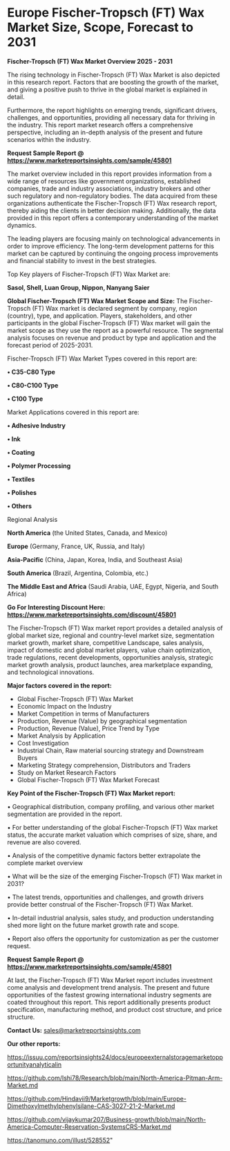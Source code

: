 # Europe Fischer-Tropsch (FT) Wax Market Size, Scope, Forecast to 2031

<Strong> Fischer-Tropsch (FT) Wax Market Overview 2025 - 2031</strong>

The rising technology in Fischer-Tropsch (FT) Wax Market is also depicted in this research report. Factors that are boosting the growth of the market, and giving a positive push to thrive in the global market is explained in detail.

Furthermore, the report highlights on emerging trends, significant drivers, challenges, and opportunities, providing all necessary data for thriving in the industry. This report market research offers a comprehensive perspective, including an in-depth analysis of the present and future scenarios within the industry.

<strong>Request Sample Report @ <a href=https://www.marketreportsinsights.com/sample/45801>https://www.marketreportsinsights.com/sample/45801</a></strong>

The market overview included in this report provides information from a wide range of resources like government organizations, established companies, trade and industry associations, industry brokers and other such regulatory and non-regulatory bodies. The data acquired from these organizations authenticate the Fischer-Tropsch (FT) Wax research report, thereby aiding the clients in better decision making. Additionally, the data provided in this report offers a contemporary understanding of the market dynamics.

The leading players are focusing mainly on technological advancements in order to improve efficiency. The long-term development patterns for this market can be captured by continuing the ongoing process improvements and financial stability to invest in the best strategies.

Top Key players of Fischer-Tropsch (FT) Wax Market are:

<strong>Sasol, Shell, Luan Group, Nippon, Nanyang Saier</strong>

<strong><b>Global Fischer-Tropsch (FT) Wax Market Scope and Size:</b></strong>
The Fischer-Tropsch (FT) Wax market is declared segment by company, region (country), type, and application. Players, stakeholders, and other participants in the global Fischer-Tropsch (FT) Wax market will gain the market scope as they use the report as a powerful resource. The segmental analysis focuses on revenue and product by type and application and the forecast period of 2025-2031.

Fischer-Tropsch (FT) Wax Market Types covered in this report are:

<strong>•  C35-C80 Type

•  C80-C100 Type

•  C100 Type</strong>

Market Applications covered in this report are:

<strong>•  Adhesive Industry

•  Ink

•  Coating

•  Polymer Processing

•  Textiles

•  Polishes

•  Others</strong> 

Regional Analysis

<strong>North America</strong> (the United States, Canada, and Mexico)

<strong>Europe</strong> (Germany, France, UK, Russia, and Italy)

<strong>Asia-Pacific</strong> (China, Japan, Korea, India, and Southeast Asia)

<strong>South America</strong> (Brazil, Argentina, Colombia, etc.)

<strong>The Middle East and Africa</strong> (Saudi Arabia, UAE, Egypt, Nigeria, and South Africa)

<strong>Go For Interesting Discount Here: <a href=https://www.marketreportsinsights.com/discount/45801>https://www.marketreportsinsights.com/discount/45801</a></strong>

The Fischer-Tropsch (FT) Wax market report provides a detailed analysis of global market size, regional and country-level market size, segmentation market growth, market share, competitive Landscape, sales analysis, impact of domestic and global market players, value chain optimization, trade regulations, recent developments, opportunities analysis, strategic market growth analysis, product launches, area marketplace expanding, and technological innovations.

<strong><b>Major factors covered in the report:</b></strong>
<ul>
  <li>Global Fischer-Tropsch (FT) Wax Market </li>
  <li>Economic Impact on the Industry</li>
  <li>Market Competition in terms of Manufacturers</li>
  <li>Production, Revenue (Value) by geographical segmentation</li>
  <li>Production, Revenue (Value), Price Trend by Type</li>
  <li>Market Analysis by Application</li>
  <li>Cost Investigation</li>
  <li>Industrial Chain, Raw material sourcing strategy and Downstream Buyers</li>
  <li>Marketing Strategy comprehension, Distributors and Traders</li>
  <li>Study on Market Research Factors</li>
  <li>Global Fischer-Tropsch (FT) Wax Market Forecast</li>
</ul>

<strong><b>Key Point of the Fischer-Tropsch (FT) Wax Market report:</b></strong>

• Geographical distribution, company profiling, and various other market segmentation are provided in the report.

• For better understanding of the global Fischer-Tropsch (FT) Wax market status, the accurate market valuation which comprises of size, share, and revenue are also covered.

• Analysis of the competitive dynamic factors better extrapolate the complete market overview

• What will be the size of the emerging Fischer-Tropsch (FT) Wax market in 2031?

• The latest trends, opportunities and challenges, and growth drivers provide better construal of the Fischer-Tropsch (FT) Wax Market.

• In-detail industrial analysis, sales study, and production understanding shed more light on the future market growth rate and scope.

• Report also offers the opportunity for customization as per the customer request.

<strong>Request Sample Report @ <a href=https://www.marketreportsinsights.com/sample/45801>https://www.marketreportsinsights.com/sample/45801</a></strong>

At last, the Fischer-Tropsch (FT) Wax Market report includes investment come analysis and development trend analysis. The present and future opportunities of the fastest growing international industry segments are coated throughout this report. This report additionally presents product specification, manufacturing method, and product cost structure, and price structure.

<strong>Contact Us:</strong>
sales@marketreportsinsights.com

<strong>Our other reports:</strong>

<a href=https://issuu.com/reportsinsights24/docs/europeexternalstoragemarketopportunityanalyticalin>https://issuu.com/reportsinsights24/docs/europeexternalstoragemarketopportunityanalyticalin</a>

<a href=https://github.com/Ishi78/Research/blob/main/North-America-Pitman-Arm-Market.md>https://github.com/Ishi78/Research/blob/main/North-America-Pitman-Arm-Market.md</a>

<a href=https://github.com/Hindavii9/Marketgrowth/blob/main/Europe-Dimethoxylmethylphenylsilane-CAS-3027-21-2-Market.md>https://github.com/Hindavii9/Marketgrowth/blob/main/Europe-Dimethoxylmethylphenylsilane-CAS-3027-21-2-Market.md</a>

<a href=https://github.com/vijaykumar207/Business-growth/blob/main/North-America-Computer-Reservation-SystemsCRS-Market.md>https://github.com/vijaykumar207/Business-growth/blob/main/North-America-Computer-Reservation-SystemsCRS-Market.md</a>

<a href=https://tanomuno.com/illust/528552>https://tanomuno.com/illust/528552</a>"
